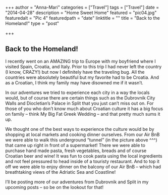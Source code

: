 +++
author = "Anna-Mari"
categories = ["Travel"]
tags = ["Travel"]
date = "2014-04-28"
description = "Home Sweet Home"
featured = "pic04.jpg"
featuredalt = "Pic 4"
featuredpath = "date"
linktitle = ""
title = "Back to the Homeland!"
type = "post"

+++

## Back to the Homeland!

I recently went on an AMAZING trip to Europe with my boyfriend where I visited Spain, Croatia, and Italy. Prior to this trip I had never left the country (I know, CRAZY!) but now I definitely have the traveling bug. All the countries were absolutely beautiful but my favorite had to be Croatia. And as a Croatian, I think my family may have disowned me if it wasn’t.

In our adventures we tried to experience each city in a way the locals would, but of course there are certain things such as the Dubrovnik City Walls and Diocletian’s Palace in Split that you just can’t miss out on. For those of you who don’t know much about Croatian culture it has a big focus on family – think My Big Fat Greek Wedding – and that pretty much sums it up.

We thought one of the best ways to experience the culture would be by shopping at local markets and cooking dinner ourselves. From our Air BnB we were able to walk this underground “tunnel” (in the picture above ^^^) that came up right in front of a supermarket! There we were able to purchase hand made pasta, fresh vegetables, breads and of course Croatian beer and wine! It was fun to cook pasta using the local ingredients and not feel pressured to head inside of a touristy restaurant. And to top it off we were able to enjoy dinner on the balcony of our Air BnB – which had breathtaking views of the Adriatic Sea and Coastline!

I’ll be posting more of our adventures from Dubrovnik and Split in my upcoming posts – so be on the lookout for that!